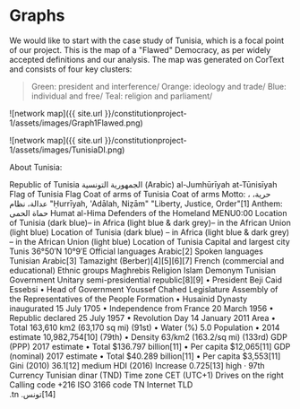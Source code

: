 # Graphs
 
 We would like to start with the case study of Tunisia, which is a focal point of our project. 
 This is the map of a "Flawed" Democracy, as per widely accepted definitions and our analysis. The map was generated on CorText and consists of four key clusters: 
 
> Green: president and interference/
> Orange: ideology and trade/
> Blue: individual and free/
> Teal: religion and parliament/
 

 ![network map]({{ site.url }}/constitutionproject-1/assets/images/Graph1Flawed.png)  
 
 
 
![network map]({{ site.url }}/constitutionproject-1/assets/images/TunisiaDI.png) 

About Tunisia: 

Republic of Tunisia
الجمهورية التونسية (Arabic)
al-Jumhūrīyah at-Tūnisīyah
Flag of Tunisia
Flag
Coat of arms of Tunisia
Coat of arms
Motto: حرية، ، عدالة، نظام
"Ḥurrīyah, 'Adālah, Niẓām"
"Liberty, Justice, Order"[1]
Anthem: حماة الحمى
Humat al-Hima
Defenders of the Homeland
MENU0:00
Location of  Tunisia  (dark blue)– in Africa  (light blue & dark grey)– in the African Union  (light blue)
Location of  Tunisia  (dark blue)
– in Africa  (light blue & dark grey)
– in the African Union  (light blue)
Location of Tunisia
Capital
and largest city	Tunis
36°50′N 10°9′E
Official languages	Arabic[2]
Spoken languages	
Tunisian Arabic[3]
Tamazight (Berber)[4][5][6][7]
French (commercial and educational)
Ethnic groups	Maghrebis
Religion	Islam
Demonym	Tunisian
Government	Unitary semi-presidential republic[8][9]
• President
Beji Caid Essebsi
• Head of Government
Youssef Chahed
Legislature	Assembly of the Representatives of the People
Formation
• Husainid Dynasty inaugurated
15 July 1705
• Independence from France
20 March 1956
• Republic declared
25 July 1957
• Revolution Day
14 January 2011
Area
• Total
163,610 km2 (63,170 sq mi) (91st)
• Water (%)
5.0
Population
• 2014 estimate
10,982,754[10] (79th)
• Density
63/km2 (163.2/sq mi) (133rd)
GDP (PPP)	2017 estimate
• Total
$136.797 billion[11]
• Per capita
$12,065[11]
GDP (nominal)	2017 estimate
• Total
$40.289 billion[11]
• Per capita
$3,553[11]
Gini (2010)	36.1[12]
medium
HDI (2016)	Increase 0.725[13]
high · 97th
Currency	Tunisian dinar (TND)
Time zone	CET (UTC+1)
Drives on the	right
Calling code	+216
ISO 3166 code	TN
Internet TLD	
.tn
.تونس‎[14]
